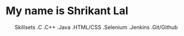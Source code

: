 <h1>My name is Shrikant Lal</h1>
<ul>
<l1>Skillsets</li>
<l1>.C</li>
<l1>.C++</li>
<l1>.Java</li>
<l1>.HTML/CSS</li>
<l1>.Selenium</li>
<l1>.Jenkins</li>
<l1>.Git/Github</li>
</ul>
